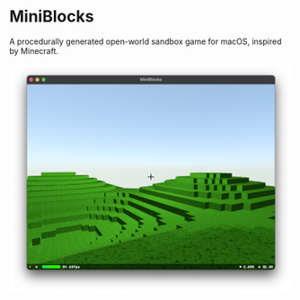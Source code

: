 # MiniBlocks

A procedurally generated open-world sandbox game for macOS, inspired by Minecraft.

![Screenshot](screenshot.png)
